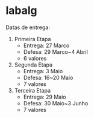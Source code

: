 # labalg

Datas de entrega:

1. Primeira Etapa
    * Entrega: 27 Marco
    * Defesa: 29 Marco~4 Abril
    * 6 valores
2. Segunda Etapa
    * Entrega: 3 Maio
    * Defesa: 16~20 Maio
    * 7 valores
3. Terceira Etapa
    * Entrega: 29 Maio
    * Defesa: 30 Maio~3 Junho
    * 7 valores
